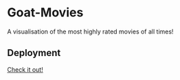 # Goat-Movies

A visualisation of the most highly rated movies of all times! 

## Deployment 

[Check it out!](https://mwansamwango.github.io/goat-movies/)
